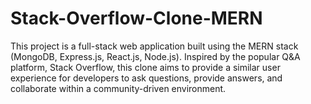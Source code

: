 # Stack-Overflow-Clone-MERN
This project is a full-stack web application built using the MERN stack (MongoDB, Express.js, React.js, Node.js). Inspired by the popular Q&amp;A platform, Stack Overflow, this clone aims to provide a similar user experience for developers to ask questions, provide answers, and collaborate within a community-driven environment.

